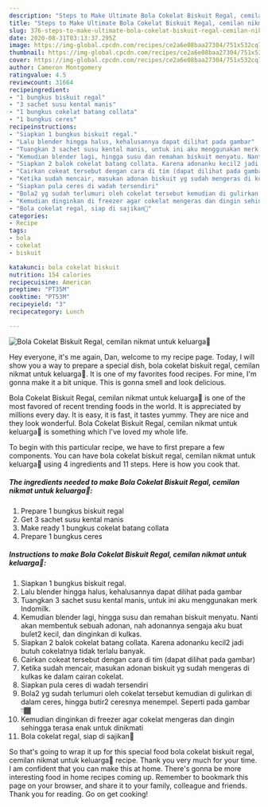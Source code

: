 ```yaml
---
description: "Steps to Make Ultimate Bola Cokelat Biskuit Regal, cemilan nikmat untuk keluarga🤗"
title: "Steps to Make Ultimate Bola Cokelat Biskuit Regal, cemilan nikmat untuk keluarga🤗"
slug: 376-steps-to-make-ultimate-bola-cokelat-biskuit-regal-cemilan-nikmat-untuk-keluarga
date: 2020-08-31T03:13:37.295Z
image: https://img-global.cpcdn.com/recipes/ce2a6e08baa27304/751x532cq70/bola-cokelat-biskuit-regal-cemilan-nikmat-untuk-keluarga🤗-foto-resep-utama.jpg
thumbnail: https://img-global.cpcdn.com/recipes/ce2a6e08baa27304/751x532cq70/bola-cokelat-biskuit-regal-cemilan-nikmat-untuk-keluarga🤗-foto-resep-utama.jpg
cover: https://img-global.cpcdn.com/recipes/ce2a6e08baa27304/751x532cq70/bola-cokelat-biskuit-regal-cemilan-nikmat-untuk-keluarga🤗-foto-resep-utama.jpg
author: Cameron Montgomery
ratingvalue: 4.5
reviewcount: 31664
recipeingredient:
- "1 bungkus biskuit regal"
- "3 sachet susu kental manis"
- "1 bungkus cokelat batang collata"
- "1 bungkus ceres"
recipeinstructions:
- "Siapkan 1 bungkus biskuit regal."
- "Lalu blender hingga halus, kehalusannya dapat dilihat pada gambar"
- "Tuangkan 3 sachet susu kental manis, untuk ini aku menggunakan merk Indomilk."
- "Kemudian blender lagi, hingga susu dan remahan biskuit menyatu. Nanti akan membentuk sebuah adonan, nah adonannya sengaja aku buat bulet2 kecil, dan dinginkan di kulkas."
- "Siapkan 2 balok cokelat batang collata. Karena adonanku kecil2 jadi butuh cokelatnya tidak terlalu banyak."
- "Cairkan cokeat tersebut dengan cara di tim (dapat dilihat pada gambar)"
- "Ketika sudah mencair, masukan adonan biskuit yg sudah mengeras di kulkas ke dalam cairan cokelat."
- "Siapkan pula ceres di wadah tersendiri"
- "Bola2 yg sudah terlumuri oleh cokelat tersebut kemudian di gulirkan di dalam ceres, hingga butir2 ceresnya menempel. Seperti pada gambar👇🏾"
- "Kemudian dinginkan di freezer agar cokelat mengeras dan dingin sehingga terasa enak untuk dinikmati"
- "Bola cokelat regal, siap di sajikan🤗"
categories:
- Recipe
tags:
- bola
- cokelat
- biskuit

katakunci: bola cokelat biskuit 
nutrition: 154 calories
recipecuisine: American
preptime: "PT35M"
cooktime: "PT53M"
recipeyield: "3"
recipecategory: Lunch

---
```



![Bola Cokelat Biskuit Regal, cemilan nikmat untuk keluarga🤗](https://img-global.cpcdn.com/recipes/ce2a6e08baa27304/751x532cq70/bola-cokelat-biskuit-regal-cemilan-nikmat-untuk-keluarga🤗-foto-resep-utama.jpg)

Hey everyone, it's me again, Dan, welcome to my recipe page. Today, I will show you a way to prepare a special dish, bola cokelat biskuit regal, cemilan nikmat untuk keluarga🤗. It is one of my favorites food recipes. For mine, I'm gonna make it a bit unique. This is gonna smell and look delicious.

Bola Cokelat Biskuit Regal, cemilan nikmat untuk keluarga🤗 is one of the most favored of recent trending foods in the world. It is appreciated by millions every day. It is easy, it is fast, it tastes yummy. They are nice and they look wonderful. Bola Cokelat Biskuit Regal, cemilan nikmat untuk keluarga🤗 is something which I've loved my whole life.




To begin with this particular recipe, we have to first prepare a few components. You can have bola cokelat biskuit regal, cemilan nikmat untuk keluarga🤗 using 4 ingredients and 11 steps. Here is how you cook that.

<!--inarticleads1-->

##### The ingredients needed to make Bola Cokelat Biskuit Regal, cemilan nikmat untuk keluarga🤗:

1. Prepare 1 bungkus biskuit regal
1. Get 3 sachet susu kental manis
1. Make ready 1 bungkus cokelat batang collata
1. Prepare 1 bungkus ceres




<!--inarticleads2-->

##### Instructions to make Bola Cokelat Biskuit Regal, cemilan nikmat untuk keluarga🤗:

1. Siapkan 1 bungkus biskuit regal.
1. Lalu blender hingga halus, kehalusannya dapat dilihat pada gambar
1. Tuangkan 3 sachet susu kental manis, untuk ini aku menggunakan merk Indomilk.
1. Kemudian blender lagi, hingga susu dan remahan biskuit menyatu. Nanti akan membentuk sebuah adonan, nah adonannya sengaja aku buat bulet2 kecil, dan dinginkan di kulkas.
1. Siapkan 2 balok cokelat batang collata. Karena adonanku kecil2 jadi butuh cokelatnya tidak terlalu banyak.
1. Cairkan cokeat tersebut dengan cara di tim (dapat dilihat pada gambar)
1. Ketika sudah mencair, masukan adonan biskuit yg sudah mengeras di kulkas ke dalam cairan cokelat.
1. Siapkan pula ceres di wadah tersendiri
1. Bola2 yg sudah terlumuri oleh cokelat tersebut kemudian di gulirkan di dalam ceres, hingga butir2 ceresnya menempel. Seperti pada gambar👇🏾
1. Kemudian dinginkan di freezer agar cokelat mengeras dan dingin sehingga terasa enak untuk dinikmati
1. Bola cokelat regal, siap di sajikan🤗




So that's going to wrap it up for this special food bola cokelat biskuit regal, cemilan nikmat untuk keluarga🤗 recipe. Thank you very much for your time. I am confident that you can make this at home. There's gonna be more interesting food in home recipes coming up. Remember to bookmark this page on your browser, and share it to your family, colleague and friends. Thank you for reading. Go on get cooking!
